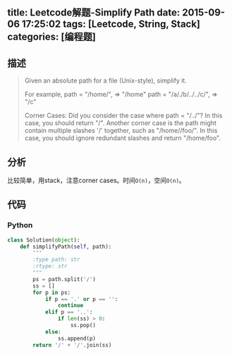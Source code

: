 title: Leetcode解题-Simplify Path
date: 2015-09-06 17:25:02
tags: [Leetcode, String, Stack]
categories: [编程题]
---

## 描述
> Given an absolute path for a file (Unix-style), simplify it.
>
> For example,
> path = "/home/", => "/home"
> path = "/a/./b/../../c/", => "/c"
>
> Corner Cases:
> Did you consider the case where path = "/../"?
> In this case, you should return "/".
> Another corner case is the path might contain multiple slashes '/' together, such as "/home//foo/".
> In this case, you should ignore redundant slashes and return "/home/foo".

## 分析
比较简单，用stack，注意corner cases。时间`O(n)`，空间`O(n)`。

## 代码
### Python
```python
class Solution(object):
    def simplifyPath(self, path):
        """
        :type path: str
        :rtype: str
        """
        ps = path.split('/')
        ss = []
        for p in ps:
            if p == '.' or p == '':
                continue
            elif p == '..':
                if len(ss) > 0:
                    ss.pop()
            else:
                ss.append(p)
        return '/' + '/'.join(ss)
```
